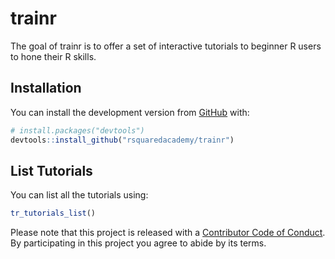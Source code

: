 
<!-- README.md is generated from README.Rmd. Please edit that file -->
trainr
======

The goal of trainr is to offer a set of interactive tutorials to beginner R users to hone their R skills.

Installation
------------

You can install the development version from [GitHub](https://github.com/) with:

``` r
# install.packages("devtools")
devtools::install_github("rsquaredacademy/trainr")
```

List Tutorials
--------------

You can list all the tutorials using:

``` r
tr_tutorials_list()
```

Please note that this project is released with a [Contributor Code of Conduct](CODE_OF_CONDUCT.md). By participating in this project you agree to abide by its terms.
